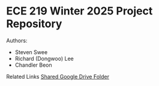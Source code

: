 # ECE 219 Winter 2025 Project Repository

Authors:
- Steven Swee
- Richard (Dongwoo) Lee
- Chandler Beon

Related Links
[Shared Google Drive Folder](https://drive.google.com/drive/folders/1tycZd2xkxIPlT6FSdI4NhOOJTvMb_xZ3?usp=sharing)